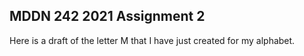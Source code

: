 ## MDDN 242 2021 Assignment 2

Here is a draft of the letter M that I have just created for my alphabet.